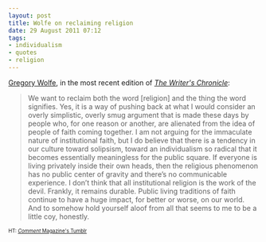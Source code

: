 ```yaml
---
layout: post
title: Wolfe on reclaiming religion
date: 29 August 2011 07:12
tags:
- individualism
- quotes
- religion
---
```

<p><a href="http://www.gregorywolfe.com/">Gregory Wolfe</a>, in the most recent edition of <em><a href="http://www.awpwriter.org/magazine/">The Writer's Chronicle</a></em>:</p>
<blockquote>
We want to reclaim both the word [religion] and the thing the word signifies. Yes, it is a way of pushing back at what I would consider an overly simplistic, overly smug argument that is made these days by people who, for one reason or another, are alienated from the idea of people of faith coming together. I am not arguing for the immaculate nature of institutional faith, but I do believe that there is a tendency in our culture toward solipsism, toward an individualism so radical that it becomes essentially meaningless for the public square. If everyone is living privately inside their own heads, then the religious phenomenon has no public center of gravity and there&rsquo;s no communicable experience. I don&rsquo;t think that all institutional religion is the work of the devil. Frankly, it remains durable. Public living traditions of faith continue to have a huge impact, for better or worse, on our world. And to somehow hold yourself aloof from all that seems to me to be a little coy, honestly.
</blockquote>

<span style="font-size: x-small;">HT: <a href="http://commentmagazine.tumblr.com/post/9520597809/we-want-to-reclaim-both-the-word-religion-and"><em>Comment</em> Magazine's Tumblr</a></span>
